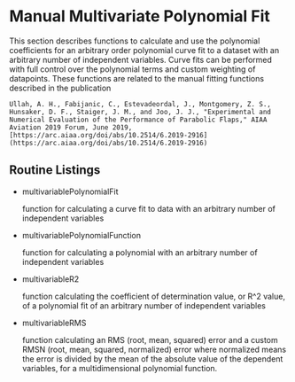 # Manual Multivariate Polynomial Fit

This section describes functions to calculate and use the polynomial coefficients for an arbitrary order polynomial curve fit to a dataset with an arbitrary number of independent variables. Curve fits can be performed with full control over the polynomial terms and custom weighting of datapoints. These functions are related to the manual fitting functions described in the publication

    Ullah, A. H., Fabijanic, C., Estevadeordal, J., Montgomery, Z. S., Hunsaker, D. F., Staiger, J. M., and Joo, J. J., "Experimental and Numerical Evaluation of the Performance of Parabolic Flaps," AIAA Aviation 2019 Forum, June 2019,
    [https://arc.aiaa.org/doi/abs/10.2514/6.2019-2916](https://arc.aiaa.org/doi/abs/10.2514/6.2019-2916)

## Routine Listings

* multivariablePolynomialFit

    function for calculating a curve fit to data with an arbitrary number of independent variables

* multivariablePolynomialFunction

    function for calculating a polynomial with an arbitrary number of independent variables

* multivariableR2

    function calculating the coefficient of determination value, or R^2 value, of a polynomial fit of an arbitrary number of independent variables

* multivariableRMS

    function calculating an RMS (root, mean, squared) error and a custom RMSN (root, mean, squared, normalized) error where normalized means the error is divided by the mean of the absolute value of the dependent variables, for a multidimensional polynomial function.
